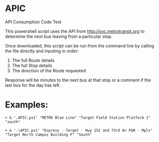 # APIC 
API Consumption Code Test<br>

This powershell script uses the API from http://svc.metrotransit.org to determine the next bus leaving from a particular stop.<br>


Once downloaded, this script can be run from the command line by calling the file directly and inputing in order:
  1. The full Route details
  2. The full Stop details
  3. The direction of the Route requested<br>
  
Response will be minutes to the next bus at that stop or a comment if the last bus for the day has left.
<br>  
 # Examples:
    > & '.APIC.ps1' "METRO Blue Line" "Target Field Station Platform 1" "south"
     
    > & '.\APIC.ps1' "Express - Target - Hwy 252 and 73rd Av P&R - Mpls" "Target North Campus Building F" "South"
     
 
